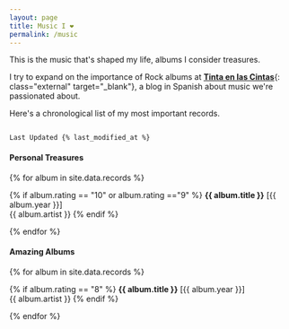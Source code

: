 ```yaml
---
layout: page
title: Music I ❤
permalink: /music
---
```

This is the music that's shaped my life, albums I consider treasures.

I try to expand on the importance of Rock albums at [**Tinta en las Cintas**](https://tintaenlascintas.co){: class="external" target="_blank"}, a blog in Spanish about music we're passionated about.

Here's a chronological list of my most important records.  

<code>
Last Updated {% last_modified_at %}
</code>

#### Personal Treasures
{% for album in site.data.records %}
<p class="log-list">
    {% if album.rating == "10" or album.rating =="9" %}
    <i class="category-icon fas fa-record-vinyl"></i><b>{{ album.title }}</b> [{{ album.year }}]<br />
    {{ album.artist }}
    {% endif %}
</p>
{% endfor %}

#### Amazing Albums
{% for album in site.data.records %}
 <p class="log-list">
    {% if album.rating == "8" %}
    <i class="category-icon fas fa-compact-disc"></i><b>{{ album.title }}</b> [{{ album.year }}]<br />
    {{ album.artist }}
    {% endif %}
</p>
{% endfor %}
